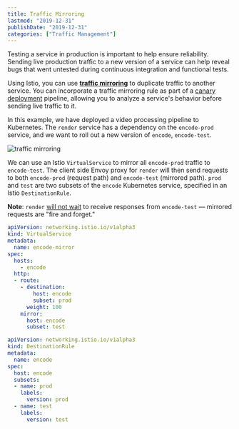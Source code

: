 ```yaml
---
title: Traffic Mirroring
lastmod: "2019-12-31"
publishDate: "2019-12-31"
categories: ["Traffic Management"]
---
```


Testing a service in production is important to help ensure reliability. Sending live production traffic to a new version of a service can help reveal bugs that went untested during continuous integration and functional tests.

Using Istio, you can use [**traffic mirroring**](https://istio.io/docs/tasks/traffic-management/mirroring/) to duplicate traffic to another service. You can incorporate a traffic mirroring rule as part of a [canary deployment](https://istiobyexample.dev/canary) pipeline, allowing you to analyze a service's behavior before sending live traffic to it.

In this example, we have deployed a video processing pipeline to Kubernetes. The `render` service has a dependency on the `encode-prod` service, and we want to roll out a new version of `encode`, `encode-test`.

![traffic mirroring](/images/traffic-mirror.png)

We can use an Istio `VirtualService` to mirror all `encode-prod` traffic to `encode-test`. The client side Envoy proxy for `render` will then send requests to both `encode-prod` (request path) and `encode-test` (mirrored path). `prod` and `test` are two subsets of the `encode` Kubernetes service, specified in an Istio `DestinationRule`.

**Note**: `render` [will not wait](https://www.envoyproxy.io/docs/envoy/latest/api-v2/api/v2/route/route.proto#route-routeaction-requestmirrorpolicy) to receive responses from `encode-test` — mirrored requests are "fire and forget."

```YAML
apiVersion: networking.istio.io/v1alpha3
kind: VirtualService
metadata:
  name: encode-mirror
spec:
  hosts:
    - encode
  http:
  - route:
    - destination:
        host: encode
        subset: prod
      weight: 100
    mirror:
      host: encode
      subset: test
```

```YAML
apiVersion: networking.istio.io/v1alpha3
kind: DestinationRule
metadata:
  name: encode
spec:
  host: encode
  subsets:
  - name: prod
    labels:
      version: prod
  - name: test
    labels:
      version: test
```